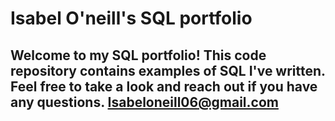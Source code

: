 # Isabel O'neill's SQL portfolio 

## Welcome to my SQL portfolio! This code repository contains examples of SQL I've written. Feel free to take a look and reach out if you have any questions. Isabeloneill06@gmail.com
